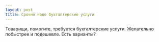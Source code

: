 ```yaml
---
layout: post 
title: Срочно надо бухгалтерские услуги 
--- 
```

Товарищи, помогите, требуется бухгалтерские услуги. Желательно побыстрее и подешевле. Есть варианты?